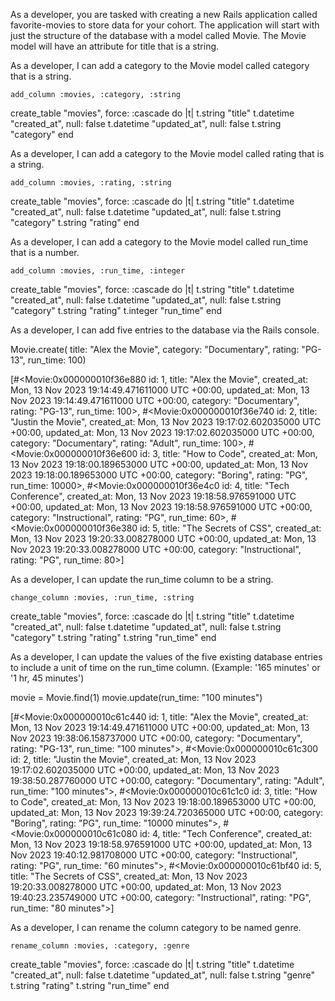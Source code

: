 As a developer, you are tasked with creating a new Rails application called favorite-movies to store data for your cohort. The application will start with just the structure of the database with a model called Movie. The Movie model will have an attribute for title that is a string.


As a developer, I can add a category to the Movie model called category that is a string.

    add_column :movies, :category, :string

  create_table "movies", force: :cascade do |t|
    t.string "title"
    t.datetime "created_at", null: false
    t.datetime "updated_at", null: false
    t.string "category"
  end

As a developer, I can add a category to the Movie model called rating that is a string.

    add_column :movies, :rating, :string

  create_table "movies", force: :cascade do |t|
    t.string "title"
    t.datetime "created_at", null: false
    t.datetime "updated_at", null: false
    t.string "category"
    t.string "rating"
  end

As a developer, I can add a category to the Movie model called run_time that is a number.

    add_column :movies, :run_time, :integer 

  create_table "movies", force: :cascade do |t|
    t.string "title"
    t.datetime "created_at", null: false
    t.datetime "updated_at", null: false
    t.string "category"
    t.string "rating"
    t.integer "run_time"
  end

As a developer, I can add five entries to the database via the Rails console.

Movie.create( title: "Alex the Movie", category: "Documentary", rating: "PG-13", run_time: 100)

[#<Movie:0x000000010f36e880
  id: 1,
  title: "Alex the Movie",
  created_at: Mon, 13 Nov 2023 19:14:49.471611000 UTC +00:00,
  updated_at: Mon, 13 Nov 2023 19:14:49.471611000 UTC +00:00,
  category: "Documentary",
  rating: "PG-13",
  run_time: 100>,
 #<Movie:0x000000010f36e740
  id: 2,
  title: "Justin the Movie",
  created_at: Mon, 13 Nov 2023 19:17:02.602035000 UTC +00:00,
  updated_at: Mon, 13 Nov 2023 19:17:02.602035000 UTC +00:00,
  category: "Documentary",
  rating: "Adult",
  run_time: 100>,
 #<Movie:0x000000010f36e600
  id: 3,
  title: "How to Code",
  created_at: Mon, 13 Nov 2023 19:18:00.189653000 UTC +00:00,
  updated_at: Mon, 13 Nov 2023 19:18:00.189653000 UTC +00:00,
  category: "Boring",
  rating: "PG",
  run_time: 10000>,
 #<Movie:0x000000010f36e4c0
  id: 4,
  title: "Tech Conference",
  created_at: Mon, 13 Nov 2023 19:18:58.976591000 UTC +00:00,
  updated_at: Mon, 13 Nov 2023 19:18:58.976591000 UTC +00:00,
  category: "Instructional",
  rating: "PG",
  run_time: 60>,
 #<Movie:0x000000010f36e380
  id: 5,
  title: "The Secrets of CSS",
  created_at: Mon, 13 Nov 2023 19:20:33.008278000 UTC +00:00,
  updated_at: Mon, 13 Nov 2023 19:20:33.008278000 UTC +00:00,
  category: "Instructional",
  rating: "PG",
  run_time: 80>] 

As a developer, I can update the run_time column to be a string.

    change_column :movies, :run_time, :string

  create_table "movies", force: :cascade do |t|
    t.string "title"
    t.datetime "created_at", null: false
    t.datetime "updated_at", null: false
    t.string "category"
    t.string "rating"
    t.string "run_time"
  end

As a developer, I can update the values of the five existing database entries to include a unit of time on the run_time column. (Example: '165 minutes' or '1 hr, 45 minutes')

movie = Movie.find(1)
movie.update(run_time: "100 minutes")

[#<Movie:0x000000010c61c440
  id: 1,
  title: "Alex the Movie",
  created_at: Mon, 13 Nov 2023 19:14:49.471611000 UTC +00:00,
  updated_at: Mon, 13 Nov 2023 19:38:06.158737000 UTC +00:00,
  category: "Documentary",
  rating: "PG-13",
  run_time: "100 minutes">,
 #<Movie:0x000000010c61c300
  id: 2,
  title: "Justin the Movie",
  created_at: Mon, 13 Nov 2023 19:17:02.602035000 UTC +00:00,
  updated_at: Mon, 13 Nov 2023 19:38:50.287760000 UTC +00:00,
  category: "Documentary",
  rating: "Adult",
  run_time: "100 minutes">,
 #<Movie:0x000000010c61c1c0
  id: 3,
  title: "How to Code",
  created_at: Mon, 13 Nov 2023 19:18:00.189653000 UTC +00:00,
  updated_at: Mon, 13 Nov 2023 19:39:24.720365000 UTC +00:00,
  category: "Boring",
  rating: "PG",
  run_time: "10000 minutes">,
 #<Movie:0x000000010c61c080
  id: 4,
  title: "Tech Conference",
  created_at: Mon, 13 Nov 2023 19:18:58.976591000 UTC +00:00,
  updated_at: Mon, 13 Nov 2023 19:40:12.981708000 UTC +00:00,
  category: "Instructional",
  rating: "PG",
  run_time: "60 minutes">,
 #<Movie:0x000000010c61bf40
  id: 5,
  title: "The Secrets of CSS",
  created_at: Mon, 13 Nov 2023 19:20:33.008278000 UTC +00:00,
  updated_at: Mon, 13 Nov 2023 19:40:23.235749000 UTC +00:00,
  category: "Instructional",
  rating: "PG",
  run_time: "80 minutes">] 

As a developer, I can rename the column category to be named genre.

    rename_column :movies, :category, :genre

  create_table "movies", force: :cascade do |t|
    t.string "title"
    t.datetime "created_at", null: false
    t.datetime "updated_at", null: false
    t.string "genre"
    t.string "rating"
    t.string "run_time"
  end